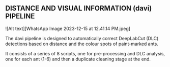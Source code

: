 ## DISTANCE AND VISUAL INFORMATION (davi) PIPELINE

![Alt text][WhatsApp Image 2023-12-15 at 12.41.14 PM.jpeg]


The davi pipeline is designed to automatically correct DeepLabCut (DLC) detections based on distance and the colour spots of paint-marked ants.

It consists of a series of 8 scripts, one for pre-processing and DLC analysis, one for each ant (1-6) and then a duplicate cleaning stage at the end.


